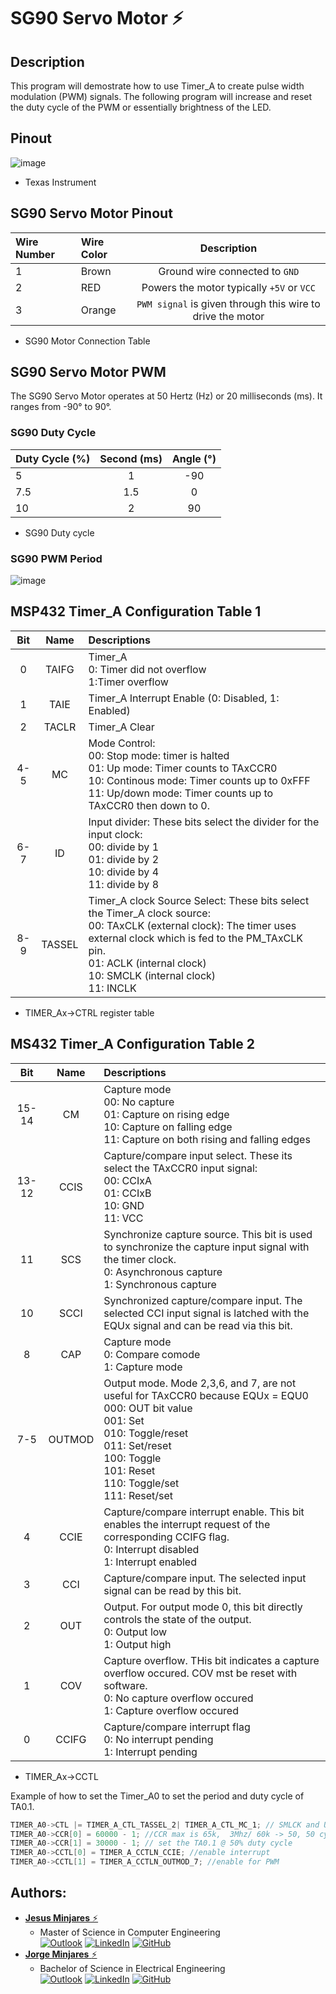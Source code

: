 # **SG90 Servo Motor :zap:**

## **Description**
This program will demostrate how to use Timer_A to create pulse width modulation (PWM) signals. The following program will increase and reset the duty cycle of the PWM or essentially brightness of the LED. 

## **Pinout**
![image](https://user-images.githubusercontent.com/60948298/146273491-d2079ae0-385a-4f9a-ac03-24f95911efea.png)
- Texas Instrument

## **SG90 Servo Motor Pinout**
| **Wire Number** | **Wire Color** | **Description**|
| :--- | :--- | :---: |
| 1    | Brown | Ground wire connected to `GND`|
| 2    | RED | Powers the motor typically `+5V` or `VCC` |
| 3    | Orange | `PWM signal` is given through this wire to drive the motor |
  * SG90 Motor Connection Table

## **SG90 Servo Motor PWM**
The SG90 Servo Motor operates at 50 Hertz (Hz) or 20 milliseconds (ms). It ranges from -90&#176; to 90&#176;.
### **SG90 Duty Cycle**
| **Duty Cycle (%)** | **Second (ms)**| **Angle (&#176;)** | 
| :---           |  :---:      | :---:          |
|   5            |  1          | -90            |  
|   7.5          |  1.5        | 0              |
|   10           |  2          |  90            |
  * SG90 Duty cycle

### **SG90 PWM Period**
![image](https://user-images.githubusercontent.com/60948298/147421173-c8a12dfc-fa88-439e-810f-27274cd56e0d.png)

## **MSP432 Timer_A Configuration Table 1**
| **Bit**  | **Name**              | **Descriptions** |
| :---: | :---:            | :--- |        
| 0     | TAIFG           | Timer_A <br> 0: Timer did not overflow <br> 1:Timer overflow |  
| 1     | TAIE          |  Timer_A Interrupt Enable (0: Disabled, 1: Enabled)   | 
| 2     | TACLR       |  Timer_A Clear    |
| 4-5   | MC       |  Mode Control: <br> 00: Stop mode: timer is halted <br> 01: Up mode: Timer counts to TAxCCR0 <br> 10: Continous mode: Timer counts up to 0xFFF <br> 11: Up/down mode: Timer counts up to TAxCCR0 then down to 0.   |
| 6-7   | ID | Input divider: These bits select the divider for the input clock: <br> 00: divide by 1 <br> 01: divide by 2 <br> 10: divide by 4 <br> 11: divide by 8|
| 8-9 | TASSEL | Timer_A clock Source Select: These bits select the Timer_A clock source: <br> 00: TAxCLK (external clock): The timer uses external clock which is fed to the PM_TAxCLK pin. <br> 01: ACLK (internal clock) <br> 10: SMCLK (internal clock) <br> 11: INCLK
  * TIMER_Ax->CTRL register table 

## **MS432 Timer_A Configuration Table 2**
| **Bit**  | **Name**              | **Descriptions** |
| :---: | :---:            | :--- |        
| 15-14 | CM | Capture mode <br> 00: No capture <br> 01: Capture on rising edge <br> 10: Capture on falling edge <br> 11: Capture on both rising and falling edges
| 13-12 | CCIS | Capture/compare input select. These its select the TAxCCR0 input signal: <br> 00: CCIxA <br> 01: CCIxB <br> 10: GND <br> 11:  VCC |
| 11 | SCS | Synchronize capture source. This bit is used to synchronize the capture input signal with the timer clock. <br> 0: Asynchronous capture <br> 1: Synchronous capture |
| 10 | SCCI | Synchronized capture/compare input. The selected CCI input signal is latched with the EQUx signal and can be read via this bit. |
| 8 | CAP | Capture mode <br> 0: Compare comode <br> 1: Capture mode |
| 7-5 | OUTMOD | Output mode. Mode 2,3,6, and 7, are not useful for TAxCCR0 because EQUx = EQU0 <br> 000: OUT bit value <br> 001: Set <br> 010: Toggle/reset <br> 011: Set/reset <br> 100: Toggle <br> 101: Reset <br> 110: Toggle/set <br> 111: Reset/set |
| 4 | CCIE | Capture/compare interrupt enable. This bit enables the interrupt request of the corresponding CCIFG flag. <br> 0: Interrupt disabled <br> 1: Interrupt enabled |
| 3 | CCI | Capture/compare input. The selected input signal can be read by this bit. |
| 2 | OUT | Output. For output mode 0, this bit directly controls the state of the output. <br> 0: Output low <br> 1: Output high|
| 1 | COV | Capture overflow. THis bit indicates a capture overflow occured. COV mst be reset with software. <br> 0: No capture overflow occured <br> 1: Capture overflow occured|
| 0 | CCIFG | Capture/compare interrupt flag <br> 0: No interrupt pending <br> 1: Interrupt pending |
  * TIMER_Ax->CCTL

Example of how to set the Timer_A0 to set the period and duty cycle of TA0.1.
~~~c
TIMER_A0->CTL |= TIMER_A_CTL_TASSEL_2| TIMER_A_CTL_MC_1; // SMLCK and UP-MODE
TIMER_A0->CCR[0] = 60000 - 1; //CCR max is 65k,  3Mhz/ 60k -> 50, 50 cycles for 1 second
TIMER_A0->CCR[1] = 30000 - 1; // set the TA0.1 @ 50% duty cycle  
TIMER_A0->CCTL[0] = TIMER_A_CCTLN_CCIE; //enable interrupt
TIMER_A0->CCTL[1] = TIMER_A_CCTLN_OUTMOD_7; //enable for PWM
~~~

## **Authors:**
* [**Jesus Minjares** :zap:](https://github.com/jminjares4)<br>
  * Master of Science in Computer Engineering<br>
[![Outlook](https://img.shields.io/badge/Microsoft_Outlook-0078D4?style=for-the-badge&logo=microsoft-outlook&logoColor=white&style=flat)](mailto:jminjares4@miners.utep.edu) 
[![LinkedIn](https://img.shields.io/badge/LinkedIn-0077B5?style=for-the-badge&logo=linkedin&logoColor=white&style=flat)](https://www.linkedin.com/in/jesusminjares/) [![GitHub](https://img.shields.io/badge/GitHub-100000?style=for-the-badge&logo=github&logoColor=white&style=flat)](https://github.com/jminjares4)
* [**Jorge Minjares** :zap:](https://github.com/JorgeMinjares)<br>
  * Bachelor of Science in Electrical Engineering<br>
[![Outlook](https://img.shields.io/badge/Microsoft_Outlook-0078D4?style=for-the-badge&logo=microsoft-outlook&logoColor=white&style=flat)](mailto:jminjares5@miners.utep.edu) 
[![LinkedIn](https://img.shields.io/badge/LinkedIn-0077B5?style=for-the-badge&logo=linkedin&logoColor=white&style=flat)](https://www.linkedin.com/in/jorge-minjares/) [![GitHub](https://img.shields.io/badge/GitHub-100000?style=for-the-badge&logo=github&logoColor=white&style=flat)](https://github.com/JorgeMinjares)

